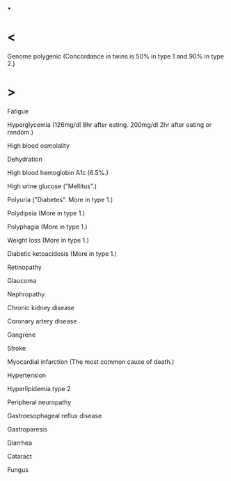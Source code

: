 # .

# <

Genome polygenic
(Concordance in twins is 50% in type 1 and 90% in type 2.)

# >

Fatigue

Hyperglycemia
(126mg/dl 8hr after eating. 200mg/dl 2hr after eating or random.)

High blood osmolality

Dehydration

High blood hemoglobin A1c
(6.5%.)

High urine glucose
("Mellitus".)

Polyuria
("Diabetes". More in type 1.)

Polydipsia
(More in type 1.)

Polyphagia
(More in type 1.)

Weight loss
(More in type 1.)

Diabetic ketoacidosis
(More in type 1.)

Retinopathy

Glaucoma

Nephropathy

Chronic kidney disease

Coronary artery disease

Gangrene

Stroke

Myocardial infarction
(The most common cause of death.)

Hypertension

Hyperlipidemia type 2

Peripheral neuropathy

Gastroesophageal reflux disease

Gastroparesis

Diarrhea

Cataract

Fungus
